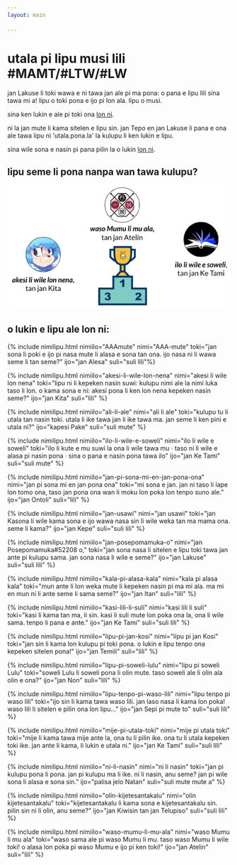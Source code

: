 ```yaml
---
layout: main

---
```


# utala pi lipu musi lili #MAMT/#LTW/#LW


jan Lakuse li toki wawa e ni tawa jan ale pi ma pona: o pana e lipu lili sina tawa mi a! lipu o toki pona e ijo pi lon ala. lipu o musi.

sina ken lukin e ale pi toki ona [lon ni](lawa_tok.md).

ni la jan mute li kama sitelen e lipu sin. jan Tepo en jan Lakuse li pana e ona ale tawa lipu ni 'utala.pona.la' la kulupu li ken lukin e lipu. 

sina wile sona e nasin pi pana pilin la o lukin [lon ni](pana-pilin_tok.md).

## lipu seme li pona nanpa wan tawa kulupu?

<img alt="akesi li wile lon nena, tan jan Kita, li nanpa tu wan. ilo li wile e soweli, tan jan Ke Tami, li nanpa tu. waso Mumu li mu ala, tan jan Atelin, li nanpa wan." src="jan-wawa.png">

## o lukin e lipu ale lon ni:

{% include nimilipu.html nimiilo="AAAmute" nimi="AAA-mute" toki="jan sona li poki e ijo pi nasa mute li alasa e sona tan ona. ijo nasa ni li wawa seme li tan seme?" ijo="jan Alesa" suli="suli lili"%}

{% include nimilipu.html nimiilo="akesi-li-wile-lon-nena" nimi="akesi li wile lon nena" toki="lipu ni li kepeken nasin suwi: kulupu nimi ale la nimi luka taso li lon. o kama sona e ni: akesi pona li ken lon nena kepeken nasin seme?" ijo="jan Kita" suli="lili" %}

{% include nimilipu.html nimiilo="ali-li-ale" nimi="ali li ale" toki="kulupu tu li utala tan nasin toki. utala li ike tawa jan li ike tawa ma. jan seme li ken pini e utala ni?" ijo="kapesi Pake" suli="suli mute" %}

{% include nimilipu.html nimiilo="ilo-li-wile-e-soweli" nimi="ilo li wile e soweli" toki="ilo li kute e mu suwi la ona li wile tawa mu · taso ni li wile e alasa pi nasin pona · sina o pana e nasin pona tawa ilo" ijo="jan Ke Tami" suli="suli mute" %}

{% include nimilipu.html nimiilo="jan-pi-sona-mi-en-jan-pona-ona" nimi="jan pi sona mi en jan pona ona" toki="mi sona e jan. jan ni taso li lape lon tomo ona, taso jan pona ona wan li moku lon poka lon tenpo suno ale." ijo="jan Ontoli" suli="lili" %}

{% include nimilipu.html nimiilo="jan-usawi" nimi="jan usawi" toki="jan Kasona li wile kama sona e ijo wawa nasa sin li wile weka tan ma mama ona. seme li kama?" ijo="jan Kepe" suli="suli lili" %}

{% include nimilipu.html nimiilo="jan-posepomamuka-o" nimi="jan Posepomamuka#52208 o," toki="jan sona nasa li sitelen e lipu toki tawa jan ante pi kulupu sama. jan sona nasa li wile e seme?" ijo="jan Lakuse" suli="suli lili" %}

{% include nimilipu.html nimiilo="kala-pi-alasa-kala" nimi="kala pi alasa kala" toki="mun ante li lon weka mute li kepeken nasin pi ma mi ala. ma mi en mun ni li ante seme li sama seme?" ijo="jan Itan" suli="lili" %}

{% include nimilipu.html nimiilo="kasi-lili-li-suli" nimi="kasi lili li suli" toki="kasi li kama tan ma, li sin. kasi li suli mute lon poka ona la, ona li wile sama. tenpo li pana e ante." ijo="jan Ke Tami" suli="suli lili" %}

{% include nimilipu.html nimiilo="lipu-pi-jan-kosi" nimi="lipu pi jan Kosi" toki="jan sin li kama lon kulupu pi toki pona. o lukin e lipu tenpo ona kepeken sitelen pona!" ijo="jan Temili" suli="lili" %}

{% include nimilipu.html nimiilo="lipu-pi-soweli-lulu" nimi="lipu pi soweli Lulu" toki="soweli Lulu li soweli pona li olin mute. taso soweli ale li olin ala olin e ona?" ijo="jan Non" suli="lili" %}

{% include nimilipu.html nimiilo="lipu-tenpo-pi-waso-lili" nimi="lipu tenpo pi waso lili" toki="ijo sin li kama tawa waso lili. jan laso nasa li kama lon poka! waso lili li sitelen e pilin ona lon lipu..." ijo="jan Sepi pi mute to" suli="suli lili" %}

{% include nimilipu.html nimiilo="mije-pi-utala-toki" nimi="mije pi utala toki" toki="mije li kama tawa mije ante la, ona tu li pilin ike. ona tu li utala kepeken toki ike. jan ante li kama, li lukin e utala ni." ijo="jan Ke Tami" suli="suli lili" %}

{% include nimilipu.html nimiilo="ni-li-nasin" nimi="ni li nasin" toki="jan pi kulupu pona li pona. jan pi kulupu ma li ike. ni li nasin, anu seme? jan pi wile sona li alasa e sona sin." ijo="palisa jelo Natan" suli="suli mute mute a" %}

{% include nimilipu.html nimiilo="olin-kijetesantakalu" nimi="olin kijetesantakalu" toki="kijetesantakalu li kama sona e kijetesantakalu sin. pilin sin ni li olin, anu seme?" ijo="jan Kiwisin tan jan Telupiso" suli="suli lili" %}

{% include nimilipu.html nimiilo="waso-mumu-li-mu-ala" nimi="waso Mumu li mu ala" toki="waso sama ale pi waso Mumu li mu. taso waso Mumu li wile toki! o alasa lon poka pi waso Mumu e ijo pi ken toki!" ijo="jan Atelin" suli="lili" %}